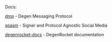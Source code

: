 Docs:

[dmp]() - Degen Messaging Protocol

[spasm]() - Signer and Protocol Agnostic Social Media

[degenrocket-docs]() - DegenRocket documentation

